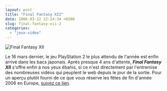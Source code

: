 ```yaml
---
layout: post
title: "Final Fantasy XII"
date: 2006-03-22 22:24:34 +0200
slug: final-fantasy-xii-2
categories:
  - "jeux-video"
---
```


![Final Fantasy XII](http://www.mangaleera.com/database/jeux_video/ps2/ff12_capture_001.jpg)

 Le 16 mars dernier, le jeu PlayStation 2 le plus attendu de l'année est enfin arrivé dans les bacs japonais. Après presque 4 ans d'attente, **_Final Fantasy XII_** s'offre enfin à nos yeux ébahis, si ce n'est directement par l'entremise des nombreuses vidéos qui peuplent le web depuis le jour de la sortie. Pour un aperçu plutôt fourni de ce que vous réserve les fêtes de fin d'année 2006 en Europe, [suivez ce lien](http://www.playsyde.com/game_656_fr.html).